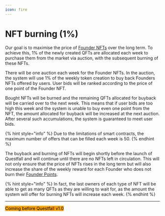 ```yaml
---
icon: fire
---
```


# NFT burning (1%)

Our goal is to maximise the price of [Founder NFTs](../assets/founders-nft.md) over the long term. To achieve this, 1% of the newly created QFTs are allocated each week to purchase them from the market via auction, with the subsequent burning of these NFTs.

There will be one auction each week for the Founder NFTs. In the auction, the system will use 1% of the weekly token creation to buy back Founders NFTs offered by users. User bids will be ranked according to the price of one point of the Founder NFT.

Bought NFTs will be burned and the remaining QFTs allocated for buyback will be carried over to the next week. This means that if user bids are too high this week and the system is unable to buy even one point from the NFT, the amount allocated for buyback will be increased at the next auction. After several such accumulations, the system is guaranteed to meet user bids.

{% hint style="info" %}
Due to the limitations of smart contracts, the maximum number of offers that can be filled each week is 50.
{% endhint %}

The buyback and burning of NFTs will begin shortly before the launch of Questfall and will continue until there are no NFTs left in circulation. This will not only ensure that the price of NFTs rises in the long term but will also increase the share of the weekly reward for each Founder who does not burn their [Founder Points](../assets/founder-nfts.md).&#x20;

{% hint style="info" %}
In fact, the last owners of each type of NFT will be able to get as many QFTs as they are willing to wait for, as the amount the system will offer for burning NFTs will increase each week.
{% endhint %}

***

<mark style="background-color:orange;">Coming before Questfall v1.0</mark>&#x20;
